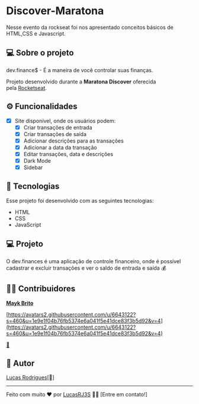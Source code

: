 # Discover-Maratona

Nesse evento da rockseat foi nos apresentado conceitos básicos de HTML,CSS e Javascript.

## **💻 Sobre o projeto**

dev.finance$ - É a maneira de você controlar suas finanças.

Projeto desenvolvido durante a **Maratona Discover** oferecida pela [Rocketseat](https://www.linkedin.com/school/rocketseat/).

## **⚙️ Funcionalidades**

- [x] Site disponível, onde os usuários podem:
  - [x] Criar transações de entrada
  - [x] Criar transações de saída
  - [x] Adicionar descrições para as transações
  - [x] Adicionar a data da transação
  - [x] Editar transações, data e descrições
  - [x] Dark Mode
  - [x] Sidebar

## 🚀 Tecnologias

Esse projeto foi desenvolvido com as seguintes tecnologias:

- HTML
- CSS
- JavaScript

## 💻 Projeto

O dev.finances é uma aplicação de controle financeiro, onde é possível cadastrar e excluir transações e ver o saldo de entrada e saída 💰

## **👨‍💻 Contribuidores**

**[Mayk Brito](https://rocketseat.com.br/)**

[https://avatars2.githubusercontent.com/u/6643122?s=460&u=1e9e1f04b76fb5374e6a041f5e41dce83f3b5d92&v=4](https://avatars2.githubusercontent.com/u/6643122?s=460&u=1e9e1f04b76fb5374e6a041f5e41dce83f3b5d92&v=4)

[🚀](https://rocketseat.com.br/)

## **🦸 Autor**

[Lucas Rodrigues](https://www.linkedin.com/in/lucas-rodrigues-878330189/)[🚀]

---

Feito com muito ❤️ por [LucasRJ3S](https://github.com/LucasRJ3S/) 👋🏽 [Entre em contato!]
